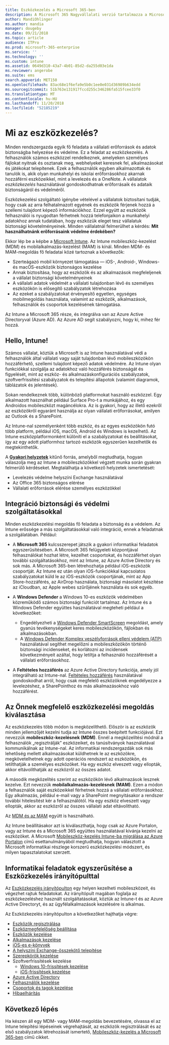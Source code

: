 ```yaml
---
title: Eszközkezelés a Microsoft 365-ben
description: A Microsoft 365 Nagyvállalati verzió tartalmazza a Microsoft Intune-t. Az Intune által a vállalata számára kínált mobileszköz-kezelés és mobilalkalmazás-kezelés ismertetése gyakori felhasználási helyzetek leírásával. A Microsoft 365 saját környezetében, az Intune használatával végzett telepítésének ismertetése.
author: MandiOhlinger
ms.author: mandia
manager: dougeby
ms.date: 09/21/2018
ms.topic: article
audience: ITPro
ms.prod: microsoft-365-enterprise
ms.service: ''
ms.technology: ''
ms.custom: intune
ms.assetid: 0649d310-43a7-4b01-85d2-da255d03e1da
ms.reviewer: angerobe
ms.suite: ems
search.appverid: MET150
ms.openlocfilehash: 83ac68e1f6efa9e5b0c1ee0e031d36989b634edd
ms.sourcegitcommit: 51b763e131917fccd255c346286fa515fcee33f0
ms.translationtype: MT
ms.contentlocale: hu-HU
ms.lasthandoff: 11/20/2018
ms.locfileid: "52185219"
---
```

# <a name="what-is-device-management"></a>Mi az eszközkezelés? 

Minden rendszergazda egyik fő feladata a vállalati erőforrások és adatok biztonságba helyezése és védelme. Ez a feladat az eszközkezelés. A felhasználók számos eszközzel rendelkeznek, amelyeken személyes fájlokat nyitnak és osztanak meg, webhelyeket keresnek fel, alkalmazásokat és játékokat telepítenek. Ezek a felhasználók egyben alkalmazottak és tanulók is, akik olyan munkahelyi és iskolai erőforrásokhoz akarnak hozzáférni eszközeikkel, mint a levelezés és a OneNote. A vállalatok *eszközkezelés* használatával gondoskodhatnak erőforrásaik és adataik biztonságáról és védelméről. 

Eszközkezelési szolgáltató igénybe vételével a vállalatok biztosítani tudják, hogy csak az arra felhatalmazott egyének és eszközök férjenek hozzá a szellemi tulajdont képező információkhoz. Ezzel együtt az eszközök felhasználói is nyugodtan férhetnek hozzá telefonjaikon a munkahelyi adatokhoz annak tudatában, hogy eszközük eleget tesz vállalatuk biztonsági követelményeinek. Minden vállalatnál felmerülhet a kérdés: **Mit használhatnánk erőforrásaink védelme érdekében?**

Ekkor lép be a képbe a [Microsoft Intune](https://docs.microsoft.com/intune/introduction-intune). Az Intune mobileszköz-kezelést (MDM) és mobilalkalmazás-kezelést (MAM) is kínál. Minden MDM- és MAM-megoldás fő feladatai közé tartoznak a következők:

- Szerteágazó mobil környezet támogatása &mdash; iOS-, Android-, Windows- és macOS-eszközök biztonságos kezelése
- Annak biztosítása, hogy az eszközök és az alkalmazások megfeleljenek a vállalat biztonsági követelményeinek
- A vállalati adatok védelmét a vállalati tulajdonban lévő és személyes eszközökön is elősegítő szabályzatok létrehozása
- Az ezeket a szabályzatokat érvényesítő egyetlen, egységes mobilmegoldás használata, valamint az eszközök, alkalmazások, felhasználók és csoportok kezelésének támogatása.

Az Intune a Microsoft 365 része, és integrálva van az Azure Active Directoryval (Azure AD). Az Azure AD segít szabályozni, hogy ki, mihez fér hozzá.

## <a name="hello-intune"></a>Hello, Intune!
Számos vállalat, köztük a Microsoft is az Intune használatával védi a felhasználók által vállalati vagy saját tulajdonban lévő mobileszközökön hozzáférhető, szellemi tulajdont képező adatok védelmére. Az Intune olyan funkciókkal szolgálja az adatokhoz való hozzáférés biztonságát és figyelését, mint az eszköz- és alkalmazáskonfigurációs szabályzatok, szoftverfrissítési szabályzatok és telepítési állapotok (valamint diagramok, táblázatok és jelentések).

Sokan rendelkeznek több, különböző platformokat használó eszközzel. Egy alkalmazott használhat például Surface Pro-t a munkájához, és egy Androidos mobileszközt magáncélokra. Az is gyakori, hogy az illető ezekről az eszközökről egyaránt használja az olyan vállalati erőforrásokat, amilyen az Outlook és a SharePoint.

Az Intune-nal személyenként több eszköz, és az egyes eszközökön futó több platform, például iOS, macOS, Android és Windows is kezelhető. Az Intune eszközplatformonként különíti el a szabályzatokat és beállításokat, így az egy adott platformhoz tartozó eszközök egyszerűen kezelhetők és megtekinthetők.

A **[Gyakori helyzetek](https://docs.microsoft.com/intune/common-scenarios)** kitűnő forrás, amelyből megtudhatja, hogyan válaszolja meg az Intune a mobileszközökkel végzett munka során gyakran felmerülő kérdéseket. Megtalálhatja a következő helyzetek ismertetését:  
- Levelezés védelme helyszíni Exchange használatával
- Az Office 365 biztonságos elérése
- Vállalati erőforrások elérése személyes eszközökkel

## <a name="integration-with-secure-and-protect-services"></a>Integráció biztonsági és védelmi szolgáltatásokkal
Minden eszközkezelési megoldás fő feladata a biztonság és a védelem. Az Intune erőssége a más szolgáltatásokkal való integráció, ennek a feladatnak a szolgálatában. Például:

- A **Microsoft 365** kulcsszerepet játszik a gyakori informatikai feladatok egyszerűsítésében. A Microsoft 365 felügyeleti központjával felhasználókat hozhat létre, kezelhet csoportokat, és hozzáférhet olyan további szolgáltatásokhoz, mint az Intune, az Azure Active Directory és sok más. A Microsoft 365-ben létrehozhatja például iOS-eszközök csoportját. Az Intune ez után olyan iOS-funkciókkal kapcsolatos szabályzatokat küld le az iOS-eszközök csoportjának, mint az App Store-hozzáférés, az AirDrop használata, biztonsági másolatot készítése az iCloudban, az Apple webes szűrőjének használata és sok egyéb.

- A **Windows Defender** a Windows 10-es eszközök védelmében közreműködő számos biztonsági funkciót tartalmaz. Az Intune és a Windows Defender együttes használatával megteheti például a következőket: 

    - Engedélyezheti a [Windows Defender SmartScreen](https://docs.microsoft.com/intune/endpoint-protection-windows-10) megoldást, amely gyanús tevékenységeket keres mobileszközökön, fájlokban és alkalmazásokban. 
    - A [Windows Defender Komplex veszélyforrások elleni védelem (ATP)](https://docs.microsoft.com/intune/advanced-threat-protection) használatával segíthet megelőzni a mobileszközökön történő biztonsági incidenseket, és korlátozni az incidensek következményeit azáltal, hogy letiltja a felhasználó hozzáférését a vállalati erőforrásokhoz.

- A **Feltételes hozzáférés** az Azure Active Directory funkciója, amely jól integrálható az Intune-nal. [Feltételes hozzáférés](https://docs.microsoft.com/intune/conditional-access) használatával gondoskodhat arról, hogy csak megfelelő eszközöknek engedélyezze a levelezéshez, a SharePointhoz és más alkalmazásokhoz való hozzáférést. 

## <a name="choose-the-device-management-solution-thats-right-for-you"></a>Az Önnek megfelelő eszközkezelési megoldás kiválasztása

Az eszközkezelés több módon is megközelíthető. Először is az eszközök minden jellemzőjét kezelni tudja az Intune összes beépített funkciójával. Ezt nevezzük **mobileszköz-kezelésnek (MDM)**. Ennél a megközelítési módnál a felhasználók „regisztrálják” eszközeiket, és tanúsítványok használatával kommunikálnak az Intune-nal. Az informatikai rendszergazdák sok más lehetőség mellett alkalmazásokat küldhetnek le az eszközökre, megkövetelhetnek egy adott operációs rendszert az eszközökön, és letilthatják a személyes eszközöket. Ha egy eszköz elveszett vagy ellopták, akkor eltávolíthatják az eszközről az összes adatot. 

A második megközelítés szerint az eszközökön lévő alkalmazások lesznek kezelve. Ezt nevezzük **mobilalkalmazás-kezelésnek (MAM)**. Ezen a módon a felhasználók saját eszközeikkel férhetnek hozzá a vállalati erőforrásokhoz. Egy alkalmazás, például e-mail vagy a SharePoint megnyitásakor a rendszer további hitelesítést kér a felhasználótól. Ha egy eszköz elveszett vagy ellopták, akkor az eszközről az összes vállalati adat eltávolítható. 

Az [MDM és az MAM](https://docs.microsoft.com/intune/byod-technology-decisions) együtt is használható.

Az Intune beállításakor azt is kiválaszthatja, hogy csak az Azure Portalon, vagy az Intune és a Microsoft 365 együttes használatával kívánja kezelni az eszközöket. A Microsoft [Mobileszköz-kezelés Intune-ba migrálása az Azure Portalon](https://www.microsoft.com/itshowcase/Article/Content/1042/Migrating-mobile-device-management-to-Intune-in-the-Azure-portal) című esettanulmányából megtudhatja, hogyan választott a Microsoft informatikai részlege korszerű eszközkezelési módszert, és milyen tapasztalatokat szerzett. 

## <a name="simplify-it-tasks-using-the-device-management-dashboard"></a>Informatikai feladatok egyszerűsítése a Eszközkezelés irányítópulttal

Az [Eszközkezelés irányítópulton](https://devicemanagement.portal.azure.com/) egy helyen kezelheti mobileszközeit, és végezhet rajtuk feladatokat. Az irányítópult magában foglalja az eszközkezeléshez használt szolgáltatásokat, köztük az Intune-t és az Azure Active Directoryt, és az ügyfélalkalmazások kezelésére is alkalmas. 

Az Eszközkezelés irányítópulton a következőket hajthatja végre:

- [Eszközök regisztrálása](https://docs.microsoft.com/intune/device-enrollment)
- [Eszközmegfelelőség beállítása](https://docs.microsoft.com/intune/device-compliance-get-started)
- [Eszközök kezelése](https://docs.microsoft.com/intune/device-management)
- [Alkalmazások kezelése](https://docs.microsoft.com/intune/app-management)  
- [iOS-es e-könyvek](https://docs.microsoft.com/intune/vpp-ebooks-ios)  
- [A helyszíni Exchange-összekötő telepítése](https://docs.microsoft.com/intune/exchange-connector-install)  
- [Szerepkörök kezelése](https://docs.microsoft.com/intune/role-based-access-control)  
- Szoftverfrissítések kezelése
  - [Windows 10-frissítések kezelése](https://docs.microsoft.com/intune/windows-update-for-business-configure)  
  - [iOS-frissítések kezelése](https://docs.microsoft.com/intune/software-updates-ios)  
- [Azure Active Directory](https://docs.microsoft.com/azure/active-directory)  
- [Felhasználók kezelése](https://docs.microsoft.com/azure/active-directory/fundamentals/add-users-azure-active-directory)
- [Csoportok és tagok kezelése](https://docs.microsoft.com/azure/active-directory/fundamentals/active-directory-manage-groups)
- [Hibaelhárítás](https://docs.microsoft.com/intune/help-desk-operators)

## <a name="next-step"></a>Következő lépés
Ha készen áll egy MDM- vagy MAM-megoldás bevezetésére, olvassa el az Intune telepítési lépéseinek végrehajtását, az eszközök regisztrálását és az első szabályzatok létrehozását ismertető, [Mobileszköz-kezelés a Microsoft 365-ben](https://docs.microsoft.com/microsoft-365/enterprise/mobility-infrastructure) című cikket. 
